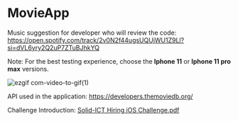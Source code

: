 # MovieApp

Music suggestion for developer who will review the code: https://open.spotify.com/track/2v0N2f44ugsUQUjWU1Z9Ll?si=dVL6yry2Q2uP7ZTuBJhkYQ 

Note: For the best testing experience, choose the <b>Iphone 11</b>  or <b>Iphone 11 pro max</b> versions.

![ezgif com-video-to-gif(1)](https://user-images.githubusercontent.com/23708538/94646010-f3797b00-02f5-11eb-9c38-49dcf2914cc3.gif)

API used in the application: https://developers.themoviedb.org/

Challenge Introduction: [Solid-ICT Hiring iOS Challenge.pdf](https://github.com/MCTOK1903/MovieApp/files/5303235/Solid-ICT.Hiring.iOS.Challenge.pdf)
